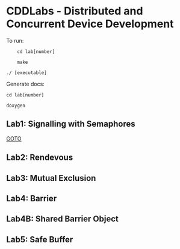 # CDDLabs - Distributed and Concurrent Device Development

To run:

        cd lab[number]
        
        make
        
	./ [executable]
	
Generate docs: 

	cd lab[number]
        
	doxygen

## Lab1: Signalling with Semaphores
[GOTO](../lab1)
## Lab2: Rendevous
## Lab3: Mutual Exclusion
## Lab4: Barrier
## Lab4B: Shared Barrier Object
## Lab5: Safe Buffer
